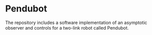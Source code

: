 # Pendubot
The repository includes a software implementation of an asymptotic observer and controls for a two-link robot called Pendubot.
